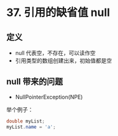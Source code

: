 # 37. 引用的缺省值 null

## 定义
- null 代表空，不存在，可以读作空
- 引用类型的数组创建出来，初始值都是空

## null 带来的问题

- NullPointerException(NPE)

举个例子：

```java
double myList;
myList.name = 'a';
```
